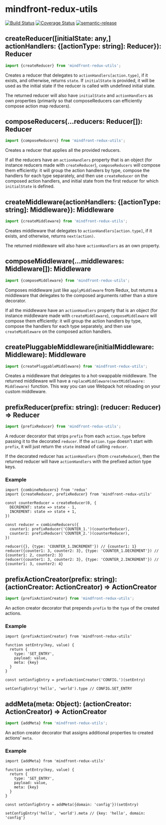 # mindfront-redux-utils

[![Build Status](https://travis-ci.org/jcoreio/redux-utils.svg?branch=master)](https://travis-ci.org/jcoreio/redux-utils)
[![Coverage Status](https://coveralls.io/repos/github/jcoreio/redux-utils/badge.svg?branch=master)](https://coveralls.io/github/jcoreio/redux-utils?branch=master)
[![semantic-release](https://img.shields.io/badge/%20%20%F0%9F%93%A6%F0%9F%9A%80-semantic--release-e10079.svg)](https://github.com/semantic-release/semantic-release)

## createReducer([initialState: any,] actionHandlers: {[actionType: string]: Reducer}): Reducer
```js
import {createReducer} from 'mindfront-redux-utils';
```

Creates a reducer that delegates to `actionHandlers[action.type]`, if it exists, and otherwise, returns `state`.
If `initialState` is provided, it will be used as the initial state if the reducer is called with undefined
initial state.

The returned reducer will also have `initialState` and `actionHandlers` as own properties (primarily so that
composeReducers can efficiently compose action map reducers).

## composeReducers(...reducers: Reducer[]): Reducer
```js
import {composeReducers} from 'mindfront-redux-utils';
```

Creates a reducer that applies all the provided reducers.

If all the reducers have an `actionHandlers` property that is an object (for instance reducers made with 
`createReducer`), `composeReducers` will compose them efficiently: it will group the action handlers by type, 
compose the handlers for each type separately, and then use `createReducer` on the composed action handlers, 
and initial state from the first reducer for which `initialState` is defined.

## createMiddleware(actionHandlers: {[actionType: string]: Middleware}): Middleware
```js
import {createMiddleware} from 'mindfront-redux-utils';
```

Creates middleware that delegates to `actionHandlers[action.type]`, if it exists, and otherwise, 
returns `next(action)`.

The returned middleware will also have `actionHandlers` as an own property.

## composeMiddleware(...middlewares: Middleware[]): Middleware
```js
import {composeMiddleware} from 'mindfront-redux-utils';
```

Composes middleware just like `applyMiddleware` from Redux, but returns a middleware that delegates to the
composed arguments rather than a store decorator.

If all the middleware have an `actionHandlers` property that is an object (for instance middleware made with
`createMiddleware`), `composeMiddleware` will compose them efficiently: it will group the action handlers by
type, compose the handlers for each type separately, and then use `createMiddleware` on the composed action
handlers.

## createPluggableMiddleware(initialMiddleware: Middleware): Middleware
```js
import {createPluggableMiddleware} from 'mindfront-redux-utils';
```

Creates a middleware that delegates to a hot-swappable middleware.  The returned middleware will have a
`replaceMiddleware(nextMiddleware: Middleware)` function.  This way you can use Webpack hot reloading on
your custom middleware.

## prefixReducer(prefix: string): (reducer: Reducer) => Reducer
```js
import {prefixReducer} from 'mindfront-redux-utils';
```

A reducer decorator that strips `prefix` from each `action.type` before passing it to the decorated `reducer`.
If the `action.type` doesn't start with `prefix`, it will just return the `state` instead of calling `reducer`.

If the decorated reducer has `actionHandlers` (from `createReducer`), then the returned reducer will have
`actionHandlers` with the prefixed action type keys.

### Example
```es6
import {combineReducers} from 'redux'
import {createReducer, prefixReducer} from 'mindfront-redux-utils'

const counterReducer = createReducer(0, {
  DECREMENT: state => state - 1,
  INCREMENT: state => state + 1,
})

const reducer = combineReducers({
  counter1: prefixReducer('COUNTER_1.')(counterReducer),
  counter2: prefixReducer('COUNTER_2.')(counterReducer),
})

reducer({}, {type: 'COUNTER_1.INCREMENT'}) // {counter1: 1}
reducer({counter1: 3, counter2: 3}, {type: 'COUNTER_1.DECREMENT'}) // {counter1: 2, counter2: 3}
reducer({counter1: 3, counter2: 3}, {type: 'COUNTER_2.INCREMENT'}) // {counter1: 3, counter2: 4}
```

## prefixActionCreator(prefix: string): (actionCreator: ActionCreator) => ActionCreator
```js
import {prefixActionCreator} from 'mindfront-redux-utils';
```

An action creator decorator that prepends `prefix` to the `type` of the created actions.

### Example
```es6
import {prefixActionCreator} from 'mindfront-redux-utils'

function setEntry(key, value) {
  return {
    type: 'SET_ENTRY',
    payload: value,
    meta: {key}
  }
}

const setConfigEntry = prefixActionCreator('CONFIG.')(setEntry)

setConfigEntry('hello', 'world').type // CONFIG.SET_ENTRY
```

## addMeta(meta: Object): (actionCreator: ActionCreator) => ActionCreator
```js
import {addMeta} from 'mindfront-redux-utils';
```

An action creator decorator that assigns additional properties to created actions' `meta`.

### Example
```es6
import {addMeta} from 'mindfront-redux-utils'

function setEntry(key, value) {
  return {
    type: 'SET_ENTRY',
    payload: value,
    meta: {key}
  }
}

const setConfigEntry = addMeta({domain: 'config'})(setEntry)

setConfigEntry('hello', 'world').meta // {key: 'hello', domain: 'config'}
```


